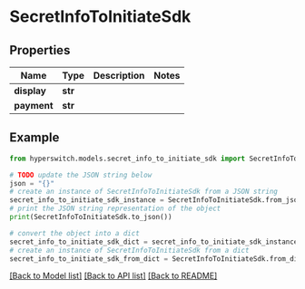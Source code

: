 # SecretInfoToInitiateSdk


## Properties

Name | Type | Description | Notes
------------ | ------------- | ------------- | -------------
**display** | **str** |  | 
**payment** | **str** |  | 

## Example

```python
from hyperswitch.models.secret_info_to_initiate_sdk import SecretInfoToInitiateSdk

# TODO update the JSON string below
json = "{}"
# create an instance of SecretInfoToInitiateSdk from a JSON string
secret_info_to_initiate_sdk_instance = SecretInfoToInitiateSdk.from_json(json)
# print the JSON string representation of the object
print(SecretInfoToInitiateSdk.to_json())

# convert the object into a dict
secret_info_to_initiate_sdk_dict = secret_info_to_initiate_sdk_instance.to_dict()
# create an instance of SecretInfoToInitiateSdk from a dict
secret_info_to_initiate_sdk_from_dict = SecretInfoToInitiateSdk.from_dict(secret_info_to_initiate_sdk_dict)
```
[[Back to Model list]](../README.md#documentation-for-models) [[Back to API list]](../README.md#documentation-for-api-endpoints) [[Back to README]](../README.md)


